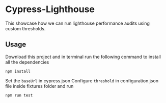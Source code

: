 # Cypress-Lighthouse

This showcase how we can run lighthouse performance audits using custom thresholds.

## Usage
Download this project and in terminal run the following command to install all the dependencies
```
npm install
```
Set the `baseUrl` in cypress.json
Configure ```threshold``` in configuration.json file inside fixtures folder and run  
```
npm run test
```
